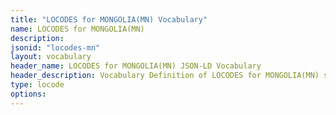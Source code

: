 ```yaml
---
title: "LOCODES for MONGOLIA(MN) Vocabulary"
name: LOCODES for MONGOLIA(MN) 
description: 
jsonid: "locodes-mn"
layout: vocabulary
header_name: LOCODES for MONGOLIA(MN) JSON-LD Vocabulary
header_description: Vocabulary Definition of LOCODES for MONGOLIA(MN) semantics in HTML format. JSON-LD format is available at [locodes-mn.jsonld](/vocabulary/locodes-mn.jsonld)
type: locode
options:
---
```

